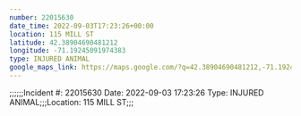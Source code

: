 ```yaml
---
number: 22015630
date_time: 2022-09-03T17:23:26+00:00
location: 115 MILL ST
latitude: 42.38904690481212
longitude: -71.19245091974383
type: INJURED ANIMAL
google_maps_link: https://maps.google.com/?q=42.38904690481212,-71.19245091974383
---
```


;;;;;;Incident #: 22015630   Date: 2022-09-03 17:23:26    Type: INJURED ANIMAL;;;Location: 115 MILL ST;;;
